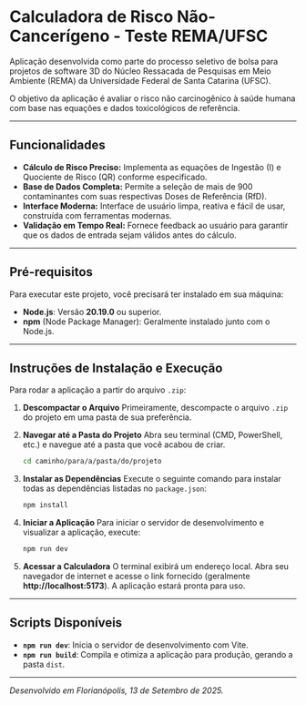 # Calculadora de Risco Não-Cancerígeno - Teste REMA/UFSC

Aplicação desenvolvida como parte do processo seletivo de bolsa para projetos de software 3D do Núcleo Ressacada de Pesquisas em Meio Ambiente (REMA) da Universidade Federal de Santa Catarina (UFSC).

O objetivo da aplicação é avaliar o risco não carcinogênico à saúde humana com base nas equações e dados toxicológicos de referência.

---

## Funcionalidades

* **Cálculo de Risco Preciso:** Implementa as equações de Ingestão (I) e Quociente de Risco (QR) conforme especificado.
* **Base de Dados Completa:** Permite a seleção de mais de 900 contaminantes com suas respectivas Doses de Referência (RfD).
* **Interface Moderna:** Interface de usuário limpa, reativa e fácil de usar, construída com ferramentas modernas.
* **Validação em Tempo Real:** Fornece feedback ao usuário para garantir que os dados de entrada sejam válidos antes do cálculo.

---

## Pré-requisitos

Para executar este projeto, você precisará ter instalado em sua máquina:

* **Node.js**: Versão **20.19.0** ou superior.
* **npm** (Node Package Manager): Geralmente instalado junto com o Node.js.

---

## Instruções de Instalação e Execução

Para rodar a aplicação a partir do arquivo `.zip`:

1.  **Descompactar o Arquivo**
    Primeiramente, descompacte o arquivo `.zip` do projeto em uma pasta de sua preferência.

2.  **Navegar até a Pasta do Projeto**
    Abra seu terminal (CMD, PowerShell, etc.) e navegue até a pasta que você acabou de criar.
    ```bash
    cd caminho/para/a/pasta/do/projeto
    ```

3.  **Instalar as Dependências**
    Execute o seguinte comando para instalar todas as dependências listadas no `package.json`:
    ```bash
    npm install
    ```

4.  **Iniciar a Aplicação**
    Para iniciar o servidor de desenvolvimento e visualizar a aplicação, execute:
    ```bash
    npm run dev
    ```

5.  **Acessar a Calculadora**
    O terminal exibirá um endereço local. Abra seu navegador de internet e acesse o link fornecido (geralmente **http://localhost:5173**). A aplicação estará pronta para uso.

---

## Scripts Disponíveis

* **`npm run dev`**: Inicia o servidor de desenvolvimento com Vite.
* **`npm run build`**: Compila e otimiza a aplicação para produção, gerando a pasta `dist`.


---
*Desenvolvido em Florianópolis, 13 de Setembro de 2025.*